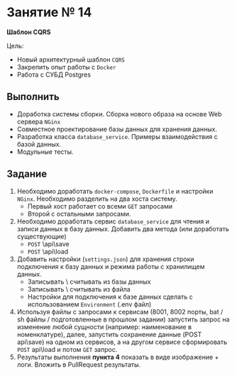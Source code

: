 # Занятие № 14
**Шаблон CQRS**

Цель:
- Новый архитектурный шаблон `CQRS`
- Закрепить опыт работы с `Docker`
- Работа с СУБД Postgres
 
## Выполнить
* Доработка системы сборки. Сборка нового образа на основе Web сервера `NGinx`
* Совместное проектирование базы данных для хранения данных. 
* Разработка класса `database_service`. Примеры взаимодействия с базой данных.
* Модульные тесты.

## Задание
1. Необходимо доработать `docker-compose`, `Dockerfile` и настройки `NGinx`. 
   Необходимо разделить на два хоста систему. 
  	- Первый хост работает со всеми `GET` запросами
  	- Второй с остальными запросами.
2. Необходимо доработать сервис `database_service` для чтения и записи данных в базу данных. 
  Добавить два метода (или доработать существующие)
   - `POST` \api\save
   - `POST` \api\load 
3. Добавить настройки (`settings.json`) для хранения строки подключения к базу данных и режима работы с хранилищем данных.
   - Записывать \ считывать из базы данных
   - Записывать \ считывать из файла
   - Настройки для подключения к базе данных сделать с использованием `Environment` (.env файл)
4. Используя файлы с запросами к сервисам (8001, 8002 порты, bat / sh файлы / подготовленные в прошлом задании) 
  запустить запрос на изменение любой сущности (например: наименование в номенклатуре), далее, 
  запустить сохранение данные (POST api\save) на одном из сервисов, а на другом сервисе сформировать `POST` api\load и потом `GET` запрос. 
5. Результаты выполнения **пункта 4** показать в виде изображение + логи. Вложить в PullRequest результаты.

